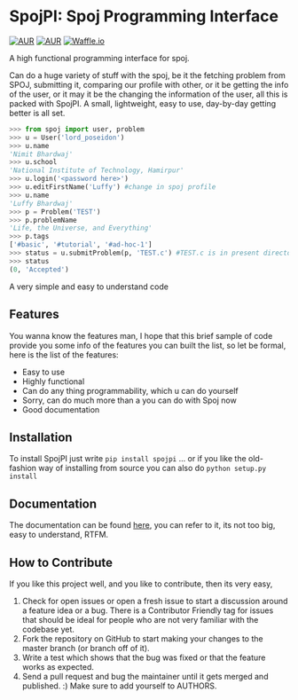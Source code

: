# SpojPI: Spoj Programming Interface
[![AUR](https://img.shields.io/aur/license/yaourt.svg?style=plastic)]() [![AUR](https://img.shields.io/badge/python-2.6%2C%202.7%2C%203.3%2C%203.4%2C%203.5%2C%203.6-blue.svg?style=plastic)]() [![Waffle.io](https://img.shields.io/waffle/label/evancohen/smart-mirror/in%20progress.svg)]()

A high functional programming interface for spoj.

Can do a huge variety of stuff with the spoj, be it the fetching problem from SPOJ, submitting it, comparing our profile with other, or it be getting the info of the user, or it may it be the changing the information of the user, all this is packed with SpojPI. A small, lightweight, easy to use, day-by-day getting better is all set.

```python
>>> from spoj import user, problem
>>> u = User('lord_poseidon')
>>> u.name
'Nimit Bhardwaj'
>>> u.school
'National Institute of Technology, Hamirpur'
>>> u.login('<password here>')
>>> u.editFirstName('Luffy') #change in spoj profile
>>> u.name
'Luffy Bhardwaj'
>>> p = Problem('TEST')
>>> p.problemName
'Life, the Universe, and Everything'
>>> p.tags
['#basic', '#tutorial', '#ad-hoc-1']
>>> status = u.submitProblem(p, 'TEST.c') #TEST.c is in present directory
>>> status
(0, 'Accepted')
```
A very simple and easy to understand code

## Features
You wanna know the features man, I hope that this brief sample of code provide you some info of the features you can built the list, so let be formal, here is the list of the features:
* Easy to use
* Highly functional
* Can do any thing programmability, which u can do yourself
* Sorry, can do much more than a you can do with Spoj now
* Good documentation

## Installation
To install SpojPI just write
`pip install spojpi`
... or if you like the old-fashion way of installing from source you can also do
`python setup.py install`

## Documentation

The documentation can be found [here](), you can refer to it, its not too big, easy to understand, RTFM.

## How to Contribute
If you like this project well, and you like to contribute, then its very easy,

1. Check for open issues or open a fresh issue to start a discussion around a feature idea or a bug. There is a Contributor Friendly tag for issues that should be ideal for people who are not very familiar with the codebase yet.
2. Fork the repository on GitHub to start making your changes to the master branch (or branch off of it).
3. Write a test which shows that the bug was fixed or that the feature works as expected.
4. Send a pull request and bug the maintainer until it gets merged and published. :) Make sure to add yourself to AUTHORS.


